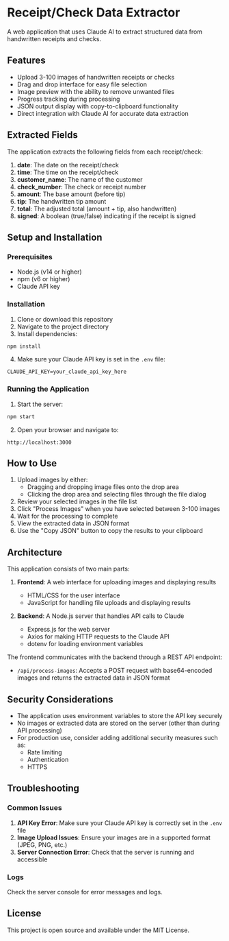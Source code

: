 # Receipt/Check Data Extractor

A web application that uses Claude AI to extract structured data from handwritten receipts and checks.

## Features

- Upload 3-100 images of handwritten receipts or checks
- Drag and drop interface for easy file selection
- Image preview with the ability to remove unwanted files
- Progress tracking during processing
- JSON output display with copy-to-clipboard functionality
- Direct integration with Claude AI for accurate data extraction

## Extracted Fields

The application extracts the following fields from each receipt/check:

1. **date**: The date on the receipt/check
2. **time**: The time on the receipt/check
3. **customer_name**: The name of the customer
4. **check_number**: The check or receipt number
5. **amount**: The base amount (before tip)
6. **tip**: The handwritten tip amount
7. **total**: The adjusted total (amount + tip, also handwritten)
8. **signed**: A boolean (true/false) indicating if the receipt is signed

## Setup and Installation

### Prerequisites

- Node.js (v14 or higher)
- npm (v6 or higher)
- Claude API key

### Installation

1. Clone or download this repository
2. Navigate to the project directory
3. Install dependencies:

```bash
npm install
```

4. Make sure your Claude API key is set in the `.env` file:

```
CLAUDE_API_KEY=your_claude_api_key_here
```

### Running the Application

1. Start the server:

```bash
npm start
```

2. Open your browser and navigate to:

```
http://localhost:3000
```

## How to Use

1. Upload images by either:
   - Dragging and dropping image files onto the drop area
   - Clicking the drop area and selecting files through the file dialog
2. Review your selected images in the file list
3. Click "Process Images" when you have selected between 3-100 images
4. Wait for the processing to complete
5. View the extracted data in JSON format
6. Use the "Copy JSON" button to copy the results to your clipboard

## Architecture

This application consists of two main parts:

1. **Frontend**: A web interface for uploading images and displaying results
   - HTML/CSS for the user interface
   - JavaScript for handling file uploads and displaying results

2. **Backend**: A Node.js server that handles API calls to Claude
   - Express.js for the web server
   - Axios for making HTTP requests to the Claude API
   - dotenv for loading environment variables

The frontend communicates with the backend through a REST API endpoint:
- `/api/process-images`: Accepts a POST request with base64-encoded images and returns the extracted data in JSON format

## Security Considerations

- The application uses environment variables to store the API key securely
- No images or extracted data are stored on the server (other than during API processing)
- For production use, consider adding additional security measures such as:
  - Rate limiting
  - Authentication
  - HTTPS

## Troubleshooting

### Common Issues

1. **API Key Error**: Make sure your Claude API key is correctly set in the `.env` file
2. **Image Upload Issues**: Ensure your images are in a supported format (JPEG, PNG, etc.)
3. **Server Connection Error**: Check that the server is running and accessible

### Logs

Check the server console for error messages and logs.

## License

This project is open source and available under the MIT License.
